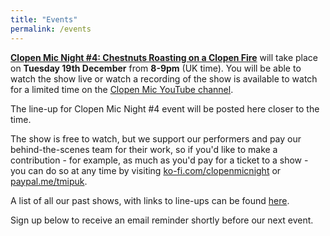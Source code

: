 ```yaml
---
title: "Events"
permalink: /events
---
```


[**Clopen Mic Night #4: Chestnuts Roasting on a Clopen Fire**](/events/2023-12-19) will take place on **Tuesday 19th December** from **8-9pm** (UK time).
You will be able to watch the show live or watch a recording of the show is available to watch for a limited time on the [Clopen Mic YouTube channel](https://www.youtube.com/watch?v=YOARCPdWgog).

The line-up for Clopen Mic Night #4 event will be posted here closer to the time.

The show is free to watch, but we support our performers and pay our behind-the-scenes team 
for their work, so if you'd like to make a contribution - for example, as much as you'd pay 
for a ticket to a show - you can do so at any time by visiting 
[ko-fi.com/clopenmicnight](https://ko-fi.com/clopenmicnight) or
[paypal.me/tmipuk](https://paypal.me/tmipuk).

A list of all our past shows, with links to line-ups can be found [here](list.md).

Sign up below to receive an email reminder shortly before our next event.

<div class="sender-form-field" data-sender-form-id="ks7i2oxmaq7jqdqvszm" style="text-align:center"></div>


